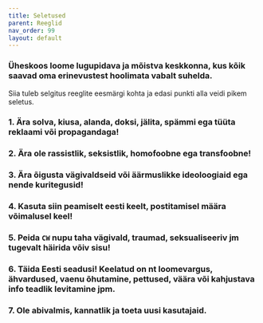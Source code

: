 ```yaml
---
title: Seletused
parent: Reeglid
nav_order: 99
layout: default
---
```


### Üheskoos loome lugupidava ja mõistva keskkonna, kus kõik saavad oma erinevustest hoolimata vabalt suhelda.

Siia tuleb selgitus reeglite eesmärgi kohta ja edasi punkti alla veidi pikem seletus.

### 1. Ära solva, kiusa, alanda, doksi, jälita, spämmi ega tüüta reklaami või propagandaga!

### 2. Ära ole rassistlik, seksistlik, homofoobne ega transfoobne!

### 3. Ära õigusta vägivaldseid või äärmuslikke ideoloogiaid ega nende kuritegusid!

### 4. Kasuta siin peamiselt eesti keelt, postitamisel määra võimalusel keel!

### 5. Peida `CW` nupu taha vägivald, traumad, seksualiseeriv jm tugevalt häirida võiv sisu!

### 6. Täida Eesti seadusi! Keelatud on nt loomevargus, ähvardused, vaenu õhutamine, pettused, väära või kahjustava info teadlik levitamine jpm.

### 7. Ole abivalmis, kannatlik ja toeta uusi kasutajaid.
